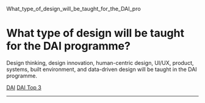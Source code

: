 What_type_of_design_will_be_taught_for_the_DAI_pro



What type of design will be taught for the DAI programme?
=========================================================

Design thinking, design innovation, human-centric design, UI/UX, product, systems, built environment, and data-driven design will be taught in the DAI programme.

[DAI](https://www.sutd.edu.sg/tag/dai/) [DAI Top 3](https://www.sutd.edu.sg/tag/dai-top-3/)

---

